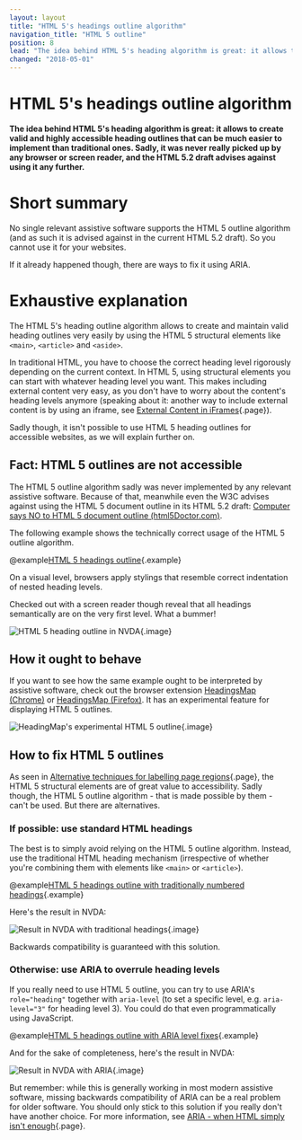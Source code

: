 ```yaml
---
layout: layout
title: "HTML 5's headings outline algorithm"
navigation_title: "HTML 5 outline"
position: 8
lead: "The idea behind HTML 5's heading algorithm is great: it allows to create valid and highly accessible heading outlines that can be much easier to implement than traditional ones. Sadly, it was never really picked up by any browser or screen reader, and the HTML 5.2 draft advises against using it any further."
changed: "2018-05-01"
---
```


# HTML 5's headings outline algorithm

**The idea behind HTML 5's heading algorithm is great: it allows to create valid and highly accessible heading outlines that can be much easier to implement than traditional ones. Sadly, it was never really picked up by any browser or screen reader, and the HTML 5.2 draft advises against using it any further.**

# Short summary

No single relevant assistive software supports the HTML 5 outline algorithm (and as such it is advised against in the current HTML 5.2 draft). So you cannot use it for your websites.

If it already happened though, there are ways to fix it using ARIA.

# Exhaustive explanation

The HTML 5's heading outline algorithm allows to create and maintain valid heading outlines very easily by using the HTML 5 structural elements like `<main>`, `<article>` and `<aside>`.

In traditional HTML, you have to choose the correct heading level rigorously depending on the current context. In HTML 5, using structural elements you can start with whatever heading level you want. This makes including external content very easy, as you don't have to worry about the content's heading levels anymore (speaking about it: another way to include external content is by using an iframe, see [External Content in iFrames](/examples/iframes){.page}).

Sadly though, it isn't possible to use HTML 5 heading outlines for accessible websites, as we will explain further on.

## Fact: HTML 5 outlines are not accessible

The HTML 5 outline algorithm sadly was never implemented by any relevant assistive software. Because of that, meanwhile even the W3C advises against using the HTML 5 document outline in its HTML 5.2 draft: [Computer says NO to HTML 5 document outline (html5Doctor.com)](http://html5doctor.com/computer-says-no-to-html5-document-outline/).

The following example shows the technically correct usage of the HTML 5 outline algorithm.

@example[HTML 5 headings outline](html-5-headings-outline){.example}

On a visual level, browsers apply stylings that resemble correct indentation of nested heading levels.

Checked out with a screen reader though reveal that all headings semantically are on the very first level. What a bummer!

![HTML 5 heading outline in NVDA](_media/html5-heading-outline-in-nvda.png){.image}

## How it ought to behave

If you want to see how the same example ought to be interpreted by assistive software, check out the browser extension [HeadingsMap (Chrome)](https://chrome.google.com/webstore/detail/headingsmap/flbjommegcjonpdmenkdiocclhjacmbi) or [HeadingsMap (Firefox)](https://addons.mozilla.org/en-US/firefox/addon/headingsmap/). It has an experimental feature for displaying HTML 5 outlines.

![HeadingMap's experimental HTML 5 outline](_media/headingmaps-experimental-html5-outline.png){.image}

## How to fix HTML 5 outlines

As seen in [Alternative techniques for labelling page regions](/examples/headings/alternative-techniques){.page}, the HTML 5 structural elements are of great value to accessibility. Sadly though, the HTML 5 outline algorithm - that is made possible by them - can't be used. But there are alternatives.

### If possible: use standard HTML headings

The best is to simply avoid relying on the HTML 5 outline algorithm. Instead, use the traditional HTML heading mechanism (irrespective of whether you're combining them with elements like `<main>` or `<article>`).

@example[HTML 5 headings outline with traditionally numbered headings](html-5-headings-outline-with-traditionally-numbered-headings){.example}

Here's the result in NVDA:

![Result in NVDA with traditional headings](_media/result-in-nvda-with-traditional-headings.png){.image}

Backwards compatibility is guaranteed with this solution.

### Otherwise: use ARIA to overrule heading levels

If you really need to use HTML 5 outline, you can try to use ARIA's `role="heading"` together with `aria-level` (to set a specific level, e.g. `aria-level="3"` for heading level 3). You could do that even programmatically using JavaScript.

@example[HTML 5 headings outline with ARIA level fixes](html-5-headings-outline-with-aria-level-fixes){.example}

And for the sake of completeness, here's the result in NVDA:

![Result in NVDA with ARIA](_media/result-in-nvda-with-aria.png){.image}

But remember: while this is generally working in most modern assistive software, missing backwards compatibility of ARIA can be a real problem for older software. You should only stick to this solution if you really don't have another choice. For more information, see [ARIA - when HTML simply isn't enough](/knowledge/aria){.page}.